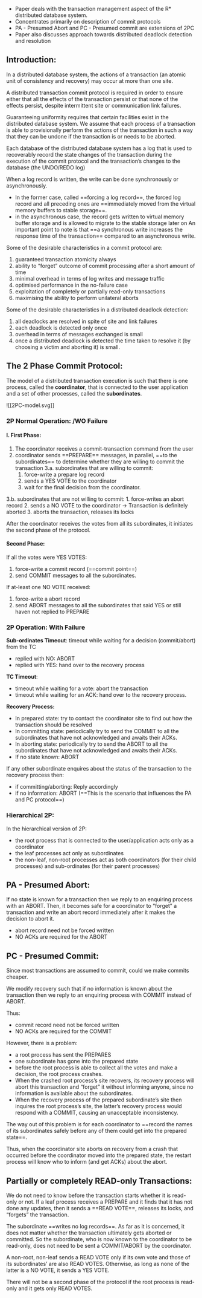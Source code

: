 - Paper deals with the transaction management aspect of the R* distributed database system.  
- Concentrates primarily on description of commit protocols
- PA - Presumed Abort and PC - Presumed commit are extensions of 2PC
- Paper also discusses approach towards distributed deadlock detection and resolution


## Introduction:
In a distributed database system, the actions of a transaction (an atomic unit of consistency and recovery) may occur at more than one site.

A distributed transaction commit protocol is required in order to ensure either that all the effects of the transaction persist or that none of the effects persist, despite intermittent site or communication link failures.

Guaranteeing uniformity requires that certain facilities exist in the distributed database system. We assume that each process of a transaction is able to provisionally perform the actions of the transaction in such a way that they can be undone if the transaction is or needs to be aborted.

Each database of the distributed database system has a log that is used to recoverably record the state changes of the transaction during the execution of the commit protocol and the transaction’s changes to the database (the UNDO/REDO log)

When a log record is written, the write can be done synchronously or asynchronously. 
- In the former case, called ==forcing a log record==, the forced log record and all preceding ones are ==immediately moved from the virtual memory buffers to stable storage==.
- in the asynchronous case, the record gets written to virtual memory buffer storage and is allowed to migrate to the stable storage later on
An important point to note is that ==a synchronous write increases the response time of the transaction== compared to an asynchronous write.


Some of the desirable characteristics in a commit protocol are:
1. guaranteed transaction atomicity always
2. ability to “forget” outcome of commit processing after a short amount of time
3. minimal overhead in terms of log writes and message traffic
4. optimised performance in the no-failure case
5. exploitation of completely or partially read-only transactions
6. maximising the ability to perform unilateral aborts

Some of the desirable characteristics in a distributed deadlock detection:
1. all deadlocks are resolved in spite of site and link failures
2. each deadlock is detected only once
3. overhead in terms of messages exchanged is small
4. once a distributed deadlock is detected the time taken to resolve it (by choosing a victim and aborting it) is small.

## The 2 Phase Commit Protocol:
The model of a distributed transaction execution is such that there is one process, called the **coordinator**, that is connected to the user application and a set of other processes, called the **subordinates**.

![[2PC-model.svg]]
### 2P Normal Operation: /WO Failure

#### I. First Phase:
1. The coordinator receives a commit-transaction command from the user
2. coordinator sends ==PREPARE== messages, in parallel, ==to the subordinates== to determine whether they are willing to commit the transaction
3.a. subordinates that are willing to commit:
	1. force-write a prepare log record
	2. sends a YES VOTE to the coordinator
	3. wait for the final decision from the coordinator.

3.b. subordinates that are not willing to commit:
	1. force-writes an abort record
	2. sends a NO VOTE to the coordinator -> Transaction is definitely aborted
	3. aborts the transaction, releases its locks

After the coordinator receives the votes from all its subordinates, it initiates the second phase of the protocol.

#### Second Phase:
If all the votes were YES VOTES:
1. force-write a commit record (==commit point==)
2. send COMMIT messages to all the subordinates.

If at-least one NO VOTE received:
1. force-write a abort record
2. send ABORT messages to all the subordinates that said YES or still haven not replied to PREPARE

### 2P Operation: With Failure

**Sub-ordinates Timeout**:
timeout while waiting for a decision (commit/abort) from the TC
- replied with NO: ABORT
- replied with YES: hand over to the recovery process

**TC Timeout**:
- timeout while waiting for a vote: abort the transaction 
- timeout while waiting for an ACK: hand over to the recovery process.

**Recovery Process:**
- In prepared state: try to contact the coordinator site to find out how the transaction should be resolved
- In committing state: periodically try to send the COMMIT to all the subordinates that have not acknowledged and awaits their ACKs.
- In aborting state: periodically try to send the ABORT to all the subordinates that have not acknowledged and awaits their ACKs.
- If no state known: ABORT


If any other subordinate enquires about the status of the transaction to the recovery process then:
- if committing/aborting: Reply accordingly
- if no information: ABORT (==This is the scenario that influences the PA and PC protocol==)

### Hierarchical 2P:
In the hierarchical version of 2P:
- the root process that is connected to the user/application acts only as a coordinator 
- the leaf processes act only as subordinates
- the non-leaf, non-root processes act as both coordinators (for their child processes) and sub-ordinates (for their parent processes)

## PA - Presumed Abort:
If no state is known for a transaction then we reply to an enquiring process with an ABORT. Then, it becomes safe for a coordinator to “forget” a transaction and write an abort record immediately after it makes the decision to abort it.
- abort record need not be forced written
- NO ACKs are required for the ABORT

## PC - Presumed Commit:
Since most transactions are assumed to commit, could we make commits cheaper. 

We modify recovery such that if no information is known about the transaction then we reply to an enquiring process with COMMIT instead of ABORT.

Thus:
- commit record need not be forced written
- NO ACKs are required for the COMMIT

However, there is a problem:
- a root process has sent the PREPARES
- one subordinate has gone into the prepared state
- before the root process is able to collect all the votes and make a decision, the root process crashes.
- When the crashed root process’s site recovers, its recovery process will abort this transaction and “forget” it without informing anyone, since no information is available about the subordinates. 
- When the recovery process of the prepared subordinate’s site then inquires the root process’s site, the latter’s recovery process would respond with a COMMIT, causing an unacceptable inconsistency.

The way out of this problem is for each coordinator to ==record the names of its subordinates safely before any of them could get into the prepared state==. 

Thus, when the coordinator site aborts on recovery from a crash that occurred before the coordinator moved into the prepared state, the restart process will know who to inform (and get ACKs) about the abort.


## Partially or completely READ-only Transactions:
We do not need to know before the transaction starts whether it is read-only or not. If a leaf process receives a PREPARE and it finds that it has not done any updates, then it sends a ==READ VOTE==, releases its locks, and “forgets” the transaction.

The subordinate ==writes no log records==. As far as it is concerned, it does not matter whether the transaction ultimately gets aborted or committed. So the subordinate, who is now known to the coordinator to be read-only, does not need to be sent a COMMIT/ABORT by the coordinator.

A non-root, non-leaf sends a READ VOTE only if its own vote and those of its subordinates’ are also READ VOTES. Otherwise, as long as none of the latter is a NO VOTE, it sends a YES VOTE.

There will not be a second phase of the protocol if the root process is read- only and it gets only READ VOTES.


